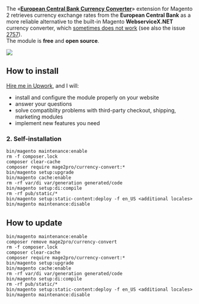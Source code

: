 The «[**European Central Bank Currency Converter**](https://mage2.pro/t/375)» extension for Magento 2 retrieves currency exchange rates from the **European Central Bank** as a more reliable alternative to the built-in Magento **WebserviceX.NET** currency converter, which [sometimes does not work](https://www.google.com/search?q=WebserviceX.NET+does+not+work) (see also the issue [2757](https://github.com/magento/magento2/issues/2757)).  
The module is **free** and **open source**.

![](https://mage2.pro/uploads/default/original/1X/e1cec0d1a2bb931c266cc4f312e4e2d850ad94e2.png)

## How to install
[Hire me in Upwork](https://upwork.com/fl/mage2pro), and I will: 
- install and configure the module properly on your website
- answer your questions
- solve compatiblity problems with third-party checkout, shipping, marketing modules
- implement new features you need 

### 2. Self-installation
```
bin/magento maintenance:enable
rm -f composer.lock
composer clear-cache
composer require mage2pro/currency-convert:*
bin/magento setup:upgrade
bin/magento cache:enable
rm -rf var/di var/generation generated/code
bin/magento setup:di:compile
rm -rf pub/static/*
bin/magento setup:static-content:deploy -f en_US <additional locales>
bin/magento maintenance:disable
```

## How to update
```
bin/magento maintenance:enable
composer remove mage2pro/currency-convert
rm -f composer.lock
composer clear-cache
composer require mage2pro/currency-convert:*
bin/magento setup:upgrade
bin/magento cache:enable
rm -rf var/di var/generation generated/code
bin/magento setup:di:compile
rm -rf pub/static/*
bin/magento setup:static-content:deploy -f en_US <additional locales>
bin/magento maintenance:disable
```